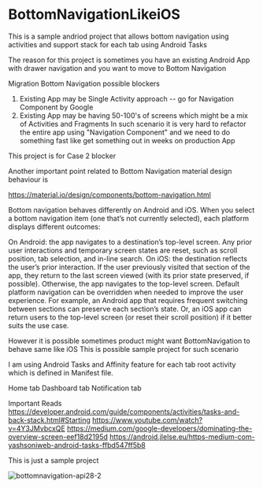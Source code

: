 # BottomNavigationLikeiOS
This is a sample andriod project that allows bottom navigation using activities and support stack for each tab using 
Android Tasks

The reason for this project is sometimes you have an existing Android App with drawer navigation and you want to move 
to Bottom Navigation 

Migration Bottom Navigation possible blockers 

1. Existing App may be Single Activity approach -- go for Navigation Component by Google 
2. Existing App may be having 50-100's of screens which might be a mix of Activities and Fragments 
   In such scenario it is very hard to refactor the entire app using "Navigation Component" and we need to do something fast 
   like get something out in weeks on production App 
   
   
This project is for Case 2 blocker 

Another important point related to Bottom Navigation material design behaviour is 


https://material.io/design/components/bottom-navigation.html

Bottom navigation behaves differently on Android and iOS. When you select a bottom navigation item (one that’s not currently selected), each platform displays different outcomes:

On Android: the app navigates to a destination’s top-level screen. Any prior user interactions and temporary screen states are reset, such as scroll position, tab selection, and in-line search.
On iOS: the destination reflects the user’s prior interaction. If the user previously visited that section of the app, they return to the last screen viewed (with its prior state preserved, if possible). Otherwise, the app navigates to the top-level screen.
Default platform navigation can be overridden when needed to improve the user experience. For example, an Android app that requires frequent switching between sections can preserve each section’s state. Or, an iOS app can return users to the top-level screen 
(or reset their scroll position) if it better suits the use case.



However it is possible sometimes product might want BottomNavigation to behave same like iOS 
This is possible sample project for such scenario 


I am using Android Tasks and Affinity feature for each tab root activity which is defined in Manifest file.

Home tab 
Dashboard tab
Notification tab 


Important Reads 
https://developer.android.com/guide/components/activities/tasks-and-back-stack.html#Starting
https://www.youtube.com/watch?v=4Y3JMvbcxQE
https://medium.com/google-developers/dominating-the-overview-screen-eef18d2195d
https://android.jlelse.eu/https-medium-com-yashsoniweb-android-tasks-ffbd547ff5b8



This is just a sample project 


![bottomnavigation-api28-2](https://user-images.githubusercontent.com/5216040/54649844-0f496300-4a69-11e9-95d1-eaf716677ea3.gif)



